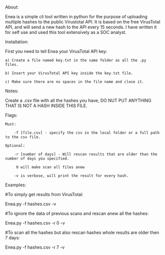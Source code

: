 About:

Enea is a simple cli tool written in python for the purpose of uploading multiple hashes to the public Virustotal API.
It is based on the free VirusTotal API, and will send a new hash to the API every 15 seconds.
I have written it for self use and used this tool extensively as a SOC analyst.

Installation:

First you need to tell Enea your VirusTotal API key:

    a) Create a file named key.txt in the same folder as all the .py files.

    b) Insert your VirusTotal API key inside the key.txt file.

    c) Make sure there are no spaces in the file name and close it.

Notes:

Create a .csv file with all the hashes you have, DO NUT PUT ANYTHING THAT IS NOT A HASH INSIDE THIS FILE.

Flags:

    Must:

        -f [file.csv] - specify the csv in the local folder or a full path to the csv file.

    Optional:

        -r [number of days] - Will rescan results that are older than the number of days you specified.

         0 will make scan all files anew

        -v is verbose, will print the result for every hash.

Examples:

#To simply get results from VirusTotal:

Enea.py -f hashes.csv -v

#To ignore the data of previous scans and rescan anew all the hashes:

Enea.py -f hashes.csv -r 0 -v


#To scan all the hashes but also rescan hashes whole results are older then 7 days:

Enea.py -f hashes.csv -r 7 -v
